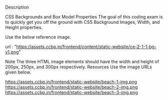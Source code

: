 Description

CSS Backgrounds and Box Model Properties
The goal of this coding exam is to quickly get you off the ground with CSS Background Images, Width, and Height properties.

Use the below reference image.

url :  "https://assets.ccbp.in/frontend/content/static-website/ce-2-1-1-bg-v1.png"

Note
The three HTML image elements should have the width and height of 200px, 250px, and 300px respectively.
Resources
Use the image URLs given below.

https://assets.ccbp.in/frontend/static-website/beach-1-img.png
https://assets.ccbp.in/frontend/static-website/beach-2-img.png
https://assets.ccbp.in/frontend/static-website/beach-3-img.png